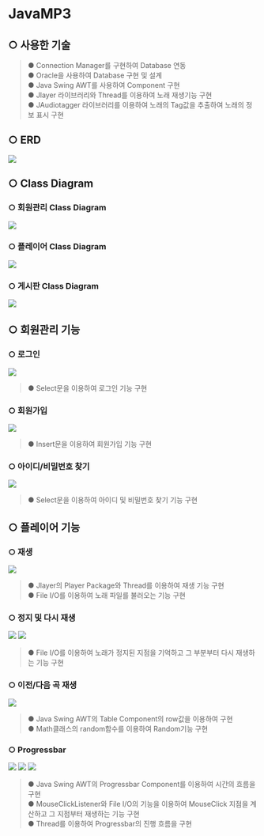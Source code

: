 # JavaMP3
## ○ 사용한 기술
> ● Connection Manager를 구현하여 Database 연동</br>
> ● Oracle을 사용하여 Database 구현 및 설계 </br>
> ● Java Swing AWT를 사용하여 Component 구현 </br>
> ● Jlayer 라이브러리와 Thread를 이용하여 노래 재생기능 구현 </br>
> ● JAudiotagger 라이브러리를 이용하여 노래의 Tag값을 추출하여 노래의 정보 표시 구현 </br>

## ○ ERD
<img src="https://postfiles.pstatic.net/MjAxOTA1MTlfNzMg/MDAxNTU4MjY0MzY0NDYz.RaHQDTBDd2OqhLFzQ4VOpBUJOo7aRBHNcD6JWBTdkGcg.HXWO7T3QPGJRzOheos-E_ll7cI1LRfU7zvN6qoQFbh4g.PNG.jsh2583/erd.png?type=w773"/>

## ○ Class Diagram
### ○ 회원관리 Class Diagram
<img src="https://postfiles.pstatic.net/MjAxOTA1MTlfOTQg/MDAxNTU4MjY0NDE1MDQ2.6TUaoWMQ5015POPEut91PRW-LTq6SxaUKpZohkMnF2og.VFvH8X1XjHmaD09X6njQfE1hpQ1gjtlWHTB5D16DoNQg.PNG.jsh2583/%EB%A1%9C%EA%B7%B8%EC%9D%B8_%ED%81%B4%EB%9E%98%EC%8A%A4%EB%8B%A4%EC%9D%B4%EC%96%B4%EA%B7%B8%EB%9E%A8.png?type=w773"/>

### ○ 플레이어 Class Diagram
<img src="https://postfiles.pstatic.net/MjAxOTA1MTlfMTMz/MDAxNTU4MjY0NDM1MTE5.qJKq0BEsyYQkKjx5K2jn1bRrBHyYefBfRA7cT3QlACog.iozxY9GzhHavwyiMB6q7VxQr-9_QTFDZofxTQLSGaMYg.PNG.jsh2583/Player_%ED%81%B4%EB%9E%98%EC%8A%A4%EB%8B%A4%EC%9D%B4%EC%96%B4%EA%B7%B8%EB%9E%A8.png?type=w773"/>

### ○ 게시판 Class Diagram
<img src="https://postfiles.pstatic.net/MjAxOTA1MTlfNzEg/MDAxNTU4MjY0NDU1NjY1.JhIVzd8MO1wOWS6k0GCIrcBxVcbyBOX4lVnusOiIgMkg.lP2uZyo9Ud2hT9sQRnukrWfb2hIfAGdTxBLHy5VMQ4wg.PNG.jsh2583/%EA%B2%8C%EC%8B%9C%ED%8C%90_%ED%81%B4%EB%9E%98%EC%8A%A4%EB%8B%A4%EC%9D%B4%EC%96%B4%EA%B7%B8%EB%9E%A8.png?type=w773"/>

## ○ 회원관리 기능
### ○ 로그인
<img src="https://postfiles.pstatic.net/MjAxOTA1MTlfNDEg/MDAxNTU4MjY0MDY3MTU5.9zcupC_VqNLpN-Wjthpu3Rfaxfuji_R4aFxrJKKhk9Qg.eu5UkCTfn4hS2LRfU5XX_F5Sm8BB66Nv0O_tqyGt__wg.PNG.jsh2583/%EB%A1%9C%EA%B7%B8%EC%9D%B8.png?type=w773"/>

> ● Select문을 이용하여 로그인 기능 구현 </br>
### ○ 회원가입
<img src="https://postfiles.pstatic.net/MjAxOTA1MTlfMjM0/MDAxNTU4MjY0MDk1NDI3.-x_1zZMHy51c6YTxawBCQVttQL7xuppwqWVQXT8Cp80g.DgB2OqTCvix3fbZ3q97wuFesHEUx-R3nnQQ8kdZKtMsg.PNG.jsh2583/%ED%9A%8C%EC%9B%90%EA%B0%80%EC%9E%85.png?type=w773"/>

> ● Insert문을 이용하여 회원가입 기능 구현 </br>
### ○ 아이디/비밀번호 찾기
<img src="https://postfiles.pstatic.net/MjAxOTA1MTlfMjcg/MDAxNTU4MjY0MTY4MzMw.9BUkd7PQibvVAmFA4qdfsFoe9fBzfOnU0F_KxG2JVwEg.FYyR2gC-Zn0vQHj7LrRtnYmcPVpxSwT4fXQ3dEYNJpEg.PNG.jsh2583/%EC%B0%BE%EA%B8%B0.png?type=w773"/>

> ● Select문을 이용하여 아이디 및 비밀번호 찾기 기능 구현 </br>
## ○ 플레이어 기능
### ○ 재생
<img src="https://postfiles.pstatic.net/MjAxOTA1MTlfMTcz/MDAxNTU4MjY0MTk0OTA3.k5mJE1K9zFDlun8-NjTL1pPOok4t82zJHPoLV8cCOd4g.mDuakPNEgFXUJvyE3-wmecv6Y2DUdMhedTc3imlfRfcg.PNG.jsh2583/%EC%9E%AC%EC%83%9D.png?type=w773"/>

> ● Jlayer의 Player Package와 Thread를 이용하여 재생 기능 구현 </br>
> ● File I/O를 이용하여 노래 파일를 불러오는 기능 구현 </br>
### ○ 정지 및 다시 재생
<img src="https://postfiles.pstatic.net/MjAxOTA1MTlfMjUg/MDAxNTU4MjY0MjI0MDkw.0VHYQPJMHoL6WlLHq6OKBrIoAc5U-WSlDC9x6dXJdpAg.Z_y9quWzgbapl3Smx2BoTRjZafjWL704Hiy4XN4Yassg.PNG.jsh2583/%EC%9E%AC%EC%83%9D%EC%A0%95%EC%A7%80.png?type=w773"/>
<img src="https://postfiles.pstatic.net/MjAxOTA1MTlfNjQg/MDAxNTU4MjY0MjQxMjc3.kg9g9fYQHMH6zCpmwmStJnXuA6w0z1L8Om2VBU_SZvog.KVG_Bzr9D6oDD3pbCOwhaGWzD9zaf5Q371DcjQcd6kkg.PNG.jsh2583/%EC%A0%95%EC%A7%80%EC%9E%AC%EC%83%9D.png?type=w773"/>

> ● File I/O를 이용하여 노래가 정지된 지점을 기억하고 그 부분부터 다시 재생하는 기능 구현</br>
### ○ 이전/다음 곡 재생
<img src="https://postfiles.pstatic.net/MjAxOTA1MTlfMTQy/MDAxNTU4MjY3NDUzMDI2.7JPAll6VDrwRRvKl-PeZP3vR5_fzN6HhS-uVUN6f7qYg.ML9lXI64qhmFxN7e5kRCgI2VK9SsyqlqRnNVnkR-8Zkg.PNG.jsh2583/%EB%8B%A4%EC%9D%8C%EC%9D%B4%EC%A0%84.png?type=w773"/>

> ● Java Swing AWT의 Table Component의 row값을 이용하여 구현</br>
> ● Math클래스의 random함수를 이용하여 Random기능 구현</br>
### ○ Progressbar
<img src="https://postfiles.pstatic.net/MjAxOTA1MTlfMTI5/MDAxNTU4MjY0Mjg0NzEw.cF2TEbFw_ZGc9kDReVSO0gAc4IX3UQCki64WBROsafUg.foWWn9lofjvnhCNFj3PnChwpCX_nLz6CbOgdbwWMC7cg.PNG.jsh2583/%ED%94%84%EB%A1%9C%EA%B7%B8%EB%A0%88%EC%8A%A4%EB%B0%94-progressbarthread.png?type=w773"/>
<img src="https://postfiles.pstatic.net/MjAxOTA1MTlfMjQ1/MDAxNTU4MjY0MzA5MTI1.sDn_U8rnZ0IgrC6MSFBaFq6gSsXJlrJH5mNw6wq0dNcg.D7jMBWuNfvMQazgbkhZZQN-oUwLakcWOGtjDpXRgPqYg.PNG.jsh2583/%ED%94%84%EB%A1%9C%EA%B7%B8%EB%A0%88%EC%8A%A4%EB%B0%94-songthread.png?type=w773"/>
<img src="https://postfiles.pstatic.net/MjAxOTA1MTlfNzMg/MDAxNTU4MjY0MzQ4ODY5.UpMoxfvaDMKdoMG7ES_u4YMl0TNgfKDtASJPv-tYdBYg.s-OBZnOq2Go2Y3iStHIzz_64tTo8o-2yXiI-n70Bqhgg.PNG.jsh2583/%ED%94%84%EB%A1%9C%EA%B7%B8%EB%A0%88%EC%8A%A4%EB%B0%94-mouseclick.png?type=w773"/>

> ● Java Swing AWT의 Progressbar Component를 이용하여 시간의 흐름을 구현</br>
> ● MouseClickListener와 File I/O의 기능을 이용하여 MouseClick 지점을 계산하고 그 지점부터 재생하는 기능 구현</br>
> ● Thread를 이용하여 Progressbar의 진행 흐름을 구현</br>
